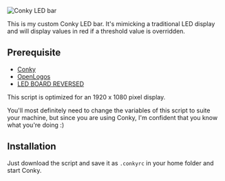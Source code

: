 ![Conky LED bar](http://erik.r.yverling.se/images/external/conky-led-bar.png)

This is my custom Conky LED bar. It's mimicking a traditional LED display and will display values in red if a threshold value is overridden.

Prerequisite
------------
* [Conky](http://conky.sourceforge.net/)
* [OpenLogos](https://bbs.archlinux.org/viewtopic.php?id=45256)
* [LED BOARD REVERSED](http://www.fonts2u.com/led-board-reversed.font)

This script is optimized for an 1920 x 1080 pixel display.

You'll most definitely need to change the variables of this script to suite your machine, but since you are using Conky, I'm confident that you know what you're doing :) 


Installation
------------
Just download the script and save it as `.conkyrc` in your home folder and start Conky.
